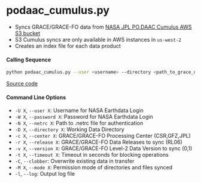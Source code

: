 podaac_cumulus.py
=================

- Syncs GRACE/GRACE-FO data from [NASA JPL PO.DAAC Cumulus AWS S3 bucket](https://podaac.jpl.nasa.gov/cloud-datasets/about)
- S3 Cumulus syncs are only available in AWS instances in `us-west-2`
- Creates an index file for each data product

#### Calling Sequence
```bash
python podaac_cumulus.py --user <username> --directory <path_to_grace_directory> --release RL06
```
[Source code](https://github.com/tsutterley/read-GRACE-harmonics/blob/main/scripts/podaac_cumulus.py)

#### Command Line Options
- `-U X`, `--user X`: Username for NASA Earthdata Login
- `-W X`, `--password X`: Password for NASA Earthdata Login
- `-N X`, `--netrc X`: Path to .netrc file for authentication
- `-D X`, `--directory X`: Working Data Directory
- `-c X`, `--center X`: GRACE/GRACE-FO Processing Center (CSR,GFZ,JPL)
- `-r X`, `--release X`: GRACE/GRACE-FO Data Releases to sync (RL06)
- `-v X`, `--version X`: GRACE/GRACE-FO Level-2 Data Version to sync (0,1)
- `-t X`, `--timeout X`: Timeout in seconds for blocking operations
- `-C`, `--clobber`: Overwrite existing data in transfer
- `-M X`, `--mode X`: Permission mode of directories and files synced
- `-l`, `--log`: Output log file
